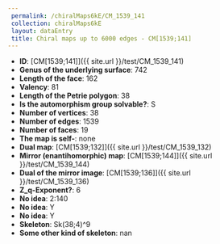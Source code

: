 ```yaml
--- 
 permalink: /chiralMaps6kE/CM_1539_141 
 collection: chiralMaps6kE
 layout: dataEntry
 title: Chiral maps up to 6000 edges - CM[1539;141]
---
```


- **ID**: [CM[1539;141]]({{ site.url }}/test/CM_1539_141)
- **Genus of the underlying surface**: 742
- **Length of the face**: 162
- **Valency**: 81
- **Length of the Petrie polygon**: 38
- **Is the automorphism group solvable?**: S
- **Number of vertices**: 38
- **Number of edges**: 1539
- **Number of faces**: 19
- **The map is self-**: none
- **Dual map**: [CM[1539;132]]({{ site.url }}/test/CM_1539_132)
- **Mirror (enantihomorphic) map**: [CM[1539;144]]({{ site.url }}/test/CM_1539_144)
- **Dual of the mirror image**: [CM[1539;136]]({{ site.url }}/test/CM_1539_136)
- **Z_q-Exponent?**: 6
- **No idea**:  2:140
- **No idea**: Y
- **No idea**: Y
- **Skeleton**: Sk(38;4)^9
- **Some other kind of skeleton**: nan
